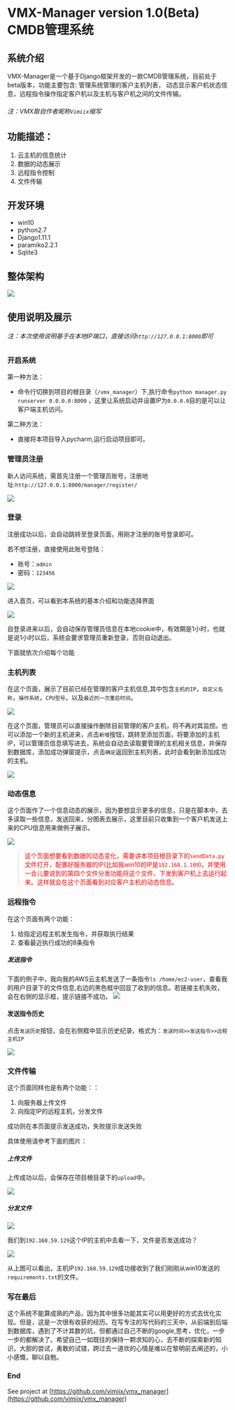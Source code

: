 # VMX-Manager version 1.0(Beta) CMDB管理系统

## 系统介绍

VMX-Manager是一个基于Django框架开发的一款CMDB管理系统，目前处于beta版本，功能主要包含: 管理系统管理的客户主机列表， 动态显示客户机状态信息，远程指令操作指定客户机以及主机与客户机之间的文件传输。

###### 注：VMX取自作者昵称`Vimiix`缩写

## 功能描述：

1. 云主机的信息统计
2. 数据的动态展示
3. 远程指令控制
4. 文件传输

## 开发环境

- win10
- python2.7
- Django1.11.1
- paramiko2.2.1
- Sqlite3

## 整体架构

![](/static/img/readme/flow.png)

## 使用说明及展示

###### *注：本次使用说明基于在本地IP端口，直接访问`http://127.0.0.1:8000`即可*

### 开启系统

第一种方法：

- 命令行切换到项目的根目录（`/vmx_manager`）下,执行命令`python manager.py runserver 0.0.0.0:8000` ，这里让系统启动并设置IP为`0.0.0.0`目的是可以让客户端主机访问。

第二种方法：

- 直接将本项目导入pycharm,运行启动项目即可。



### 管理员注册

新人访问系统，需首先注册一个管理员账号，注册地址:`http://127.0.0.1:8000/manager/register/`

![](/static/img/readme/register.png)

### 登录

注册成功以后，会自动跳转至登录页面，用刚才注册的账号登录即可。

若不想注册，直接使用此账号登陆：

- 账号：`admin`
- 密码：`123456`

![](/static/img/readme/login.png)

进入首页，可以看到本系统的基本介绍和功能选择界面

![](/static/img/readme/index.png)

自登录进来以后，会自动保存管理员信息在本地cookie中，有效期是1小时，也就是说1小时以后，系统会要求管理员重新登录，否则自动退出。

下面就依次介绍每个功能

### 主机列表

在这个页面，展示了目前已经在管理的客户主机信息,其中包含`主机的IP`，`自定义名称`，`操作系统`，`CPU型号`，以及`最近的一次重启时间`。

![](/static/img/readme/host.png)

在这个页面，管理员可以直接操作删除目前管理的客户主机，将不再对其监控。也可以添加一个新的主机进来，点击`新增`按钮，跳转至添加页面，将要添加的主机IP，可以管理员信息填写进去，系统会自动去读取要管理的主机相关信息，并保存到数据库，添加成功弹窗提示，点击`确定`返回到主机列表，此时会看到新添加成功的主机。

![](/static/img/readme/add_host.png)

### 动态信息

这个页面作了一个信息动态的展示，因为要想显示更多的信息，只是在脚本中，去多读取一些信息，发送回来，分图表去展示，这里目前只收集到一个客户机发送上来的CPU信息用来做例子展示。

![](/static/img/readme/cpu.png)

> <font color='red'>这个页面想要看到数据的动态变化，需要讲本项目根目录下的`sendData.py`文件打开，配置好服务器的IP(比如我win10的IP是`192.168.1.109`)，并使用一会儿要说到的第四个文件分发功能将这个文件，下发到客户机上去运行起来。这样就会在这个页面看到对应客户主机的动态信息。</font>

### 远程指令

在这个页面有两个功能：

1. 给指定远程主机发生指令，并获取执行结果
2. 查看最近执行成功的8条指令


##### 发送指令
下面的例子中，我向我的AWS云主机发送了一条指令`ls /home/ec2-user`，查看我的用户目录下的文件信息,右边的黑色框中回显了收到的信息。若链接主机失败，会在右侧的显示框，提示链接不成功。
![](/static/img/readme/remote.png)

#### 发送指令历史

点击`发送历史`按钮，会在右侧框中显示历史纪录，格式为：`发送时间>>发送指令>>远程主机IP`

![](/static/img/readme/history.png)

### 文件传输

这个页面同样也是有两个功能：：

1. 向服务器上传文件
2. 向指定IP的远程主机，分发文件

成功则在本页面提示发送成功，失败提示发送失败

具体使用请参考下面的图片：

##### 上传文件

上传成功以后，会保存在项目根目录下的`upload`中。

![](/static/img/readme/upload.png)

##### 分发文件

![](/static/img/readme/put.png)

我们到`192.168.59.129`这个IP的主机中去看一下，文件是否发送成功？

![](/static/img/readme/verify.png)

从上图可以看出，主机IP`192.168.59.129`成功接收到了我们刚刚从win10发送的`requirements.txt`的文件。

### 写在最后

这个系统不能算成熟的产品，因为其中很多功能其实可以用更好的方式去优化实现。但是，这是一次很有收获的经历。在写专注的写代码的三天中，从前端到后端到数据库，遇到了不计其数的坑，但都通过自己不断的google,思考，优化，一步一步的都解决了。希望自己一如既往的保持一颗求知的心，去不断的探索新的知识，大胆的尝试，勇敢的试错，跨过去一道坎的心情是难以在黎明前去阐述的，小小感慨，聊以自勉。


### End

See project at [https://github.com/vimiix/vmx_manager](https://github.com/vimiix/vmx_manager)
